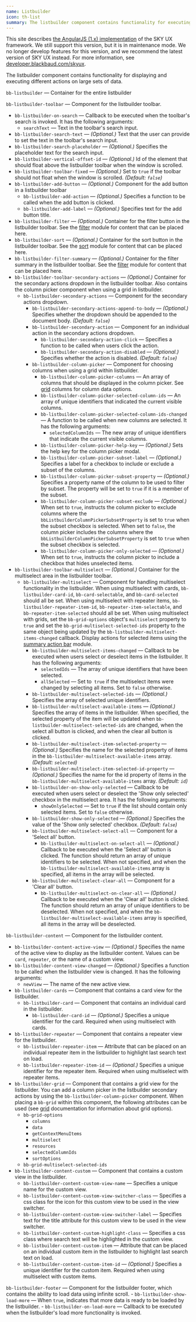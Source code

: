 ```yaml
---
name: Listbuilder
icon: th-list
summary: The listbuilder component contains functionality for executing different actions on large sets of data.
---
```


<bb-alert bb-alert-type="warning">This site describes <a href="https://angularjs.org/">the AngularJS (1.x) implementation</a> of the SKY UX framework. We still support this version, but it is in maintenance mode. We no longer develop features for this version, and we recommend the latest version of SKY UX instead. For more information, see <a href="https://developer.blackbaud.com/skyux">developer.blackbaud.com/skyux</a>.</bb-alert>


The listbuilder component contains functionality for displaying and executing different actions on large sets of data.

`bb-listbuilder` &mdash; Container for the entire listbuilder

`bb-listbuilder-toolbar` &mdash; Component for the listbuilder toolbar.
  - `bb-listbuilder-on-search` &mdash; Callback to be executed when the toolbar's search is invoked. It has the following arguments:
    - `searchText` &mdash; Text in the toolbar's search input.
  - `bb-listbuilder-search-text` &mdash; *(Optional.)* Text that the user can provide to set the text in the toolbar's search input.
  - `bb-listbuilder-search-placeholder` &mdash; *(Optional.)* Specifies the placeholder text for the search input.
  - `bb-listbuilder-vertical-offset-id` &mdash; *(Optional.)* Id of the element that should float above the listbuilder toolbar when the window is scrolled.
  - `bb-listbuilder-toolbar-fixed` &mdash; *(Optional.)* Set to `true` if the toolbar should not float when the window is scrolled. *(Default: `false`)*
  - `bb-listbuilder-add-button` &mdash; *(Optional.)* Component for the add button in a listbuilder toolbar
    - `bb-listbuilder-add-action` &mdash; *(Optional.)* Specifies a function to be called when the add button is clicked.
    - `bb-listbuilder-add-label` &mdash; *(Optional.)* Specifies text for the add button title.
  - `bb-listbuilder-filter` &mdash; *(Optional.)* Container for the filter button in the listbuilder toolbar. See the [filter](../filter) module for content that can be placed here.
  - `bb-listbuilder-sort` &mdash; *(Optional.)* Container for the sort button in the listbuilder toolbar. See the [sort](../sort) module for content that can be placed here.
  - `bb-listbuilder-filter-summary` &mdash; *(Optional.)* Container for the filter summary in the listbuilder toolbar. See the [filter](../filter) module for content that can be placed here.
  - `bb-listbuilder-toolbar-secondary-actions` &mdash; *(Optional.)* Container for the secondary actions dropdown in the listbuilder toolbar. Also contains the column picker component when using a grid in listbuilder.
    - `bb-listbuilder-secondary-actions` &mdash; Component for the secondary actions dropdown.
      - `bb-listbuilder-secondary-actions-append-to-body` &mdash; *(Optional.)* Specifies whether the dropdown should be appended to the document body. *(Default: `false`)*
      - `bb-listbuilder-secondary-action` &mdash; Component for an individual action in the secondary actions dropdown.
        - `bb-listbuilder-secondary-action-click` &mdash; Specifies a function to be called when users click the action.
        - `bb-listbuilder-secondary-action-disabled` &mdash; *(Optional.)* Specifies whether the action is disabled. *(Default: `false`)*
      - `bb-listbuilder-column-picker` &mdash; Component for choosing columns when using a grid within listbuilder.
        - `bb-listbuilder-column-picker-columns` &mdash; An array of columns that should be displayed in the column picker. See [grid](../grids) columns for column data options.
        - `bb-listbuilder-column-picker-selected-column-ids` &mdash; An array of unique identifiers that indicated the current visible columns.
        - `bb-listbuilder-column-picker-selected-column-ids-changed` &mdash; A function to be called when new columns are selected. It has the following arguments: 
          - `selectedColumnIds` &mdash; The new array of unique identifiers that indicate the current visible columns.
        - `bb-listbuilder-column-picker-help-key` &mdash; *(Optional.)* Sets the help key for the column picker modal.
        - `bb-listbuilder-column-picker-subset-label` &mdash; *(Optional.)* Specifies a label for a checkbox to include or exclude a subset of the columns.
        - `bb-listbuilder-column-picker-subset-property` &mdash; *(Optional.)* Specifies a property name of the column to be used to filter by subset. The property will be set to `true` if it is a member of the subset.
        - `bb-listbuilder-column-picker-subset-exclude` &mdash; *(Optional.)* When set to `true`, instructs the column picker to exclude columns where the `bbListbuilderColumnPickerSubsetProperty` is set to `true` when the subset checkbox is selected. When set to `false`, the column picker includes the columns where the `bbListbuilderColumnPickerSubsetProperty` is set to `true` when the subset checkbox is selected.
        - `bb-listbuilder-column-picker-only-selected` &mdash; *(Optional.)* When set to `true`, instructs the column picker to include a checkbox that hides unselected items.
  - `bb-listbuilder-toolbar-multiselect` &mdash; *(Optional.)* Container for the multiselect area in the listbuilder toolbar.
    - `bb-listbuilder-multiselect` &mdash; Component for handling multiselect functionality in the listbuilder. When using multiselect with cards, `bb-listbuilder-card-id`, `bb-card-selectable`, and `bb-card-selected` should all be set. When using multiselect with repeater items, `bb-listbuilder-repeater-item-id`, `bb-repeater-item-selectable`, and `bb-repeater-item-selected` should all be set. When using multiselect with grids, set the `bb-grid-options` object's `multiselect` property to `true` and set the `bb-grid-multiselect-selected-ids` property to the same object being updated by the `bb-listbuilder-multiselect-items-changed` callback. Display actions for selected items using the [summary action bar](../summaryactionbar) module. 
      - `bb-listbuilder-multiselect-items-changed` &mdash; Callback to be executed when users select or deselect items in the listbuilder. It has the following arguments: 
        - `selectedIds` &mdash; The array of unique identifiers that have been selected.
        - `allSelected` &mdash; Set to` true` if the multiselect items were changed by selecting all items. Set to `false` otherwise.
      - `bb-listbuilder-multiselect-selected-ids` &mdash; *(Optional.)* Specifies the array of selected unique identifiers. 
      - `bb-listbuilder-multiselect-available-items` &mdash; *(Optional.)* Specifies the array of items in the listbuilder. When specified, the selected property of the item will be updated when `bb-listbuilder-multiselect-selected-ids` are changed, when the select all button is clicked, and when the clear all button is clicked.
      - `bb-listbuilder-multiselect-item-selected-property` &mdash; *(Optional.)* Specifies the name for the selected property of items in the `bb-listbuilder-multiselect-available-items` array. *(Default: `selected`)*
      - `bb-listbuilder-multiselect-item-selected-id-property` &mdash; *(Optional.)* Specifies the name for the id property of items in the `bb-listbuilder-multiselect-available-items` array. *(Default: `id`)*
      - `bb-listbuilder-on-show-only-selected` &mdash; Callback to be executed when users select or deselect the 'Show only selected' checkbox in the multiselect area. It has the following arguments: 
        - `showOnlySelected` &mdash; Set to `true` if the list should contain only selected items. Set to `false` otherwise.
      - `bb-listbuilder-show-only-selected` &mdash; *(Optional.)* Specifies the value of the 'Show only selected' checkbox. *(Default: `false`)*
      - `bb-listbuilder-multiselect-select-all` &mdash; Component for a 'Select all' button.
        - `bb-listbuilder-multiselect-on-select-all` &mdash; *(Optional.)* Callback to be executed when the 'Select all' button is clicked. The function should return an array of unique identifiers to be selected. When not specified, and when the `bb-listbuilder-multiselect-available-items` array is specified, all items in the array will be selected.
      - `bb-listbuilder-multiselect-clear-all` &mdash; Component for a 'Clear all' button.
        - `bb-listbuilder-multiselect-on-clear-all` &mdash; *(Optional.)* Callback to be executed when the 'Clear all' button is clicked. The function should return an array of unique identifiers to be deselected. When not specified, and when the `bb-listbuilder-multiselect-available-items` array is specified, all items in the array will be deselected.
      
`bb-listbuilder-content` &mdash; Component for the listbuilder content.
  - `bb-listbuilder-content-active-view` &mdash; *(Optional.)* Specifies the name of the active view to display as the listbuilder content. Values can be `card`, `repeater`, or the name of a custom view.
  - `bb-listbuilder-content-view-changed` &mdash; *(Optional.)* Specifies a function to be called when the listbuilder view is changed. It has the following arguments:
    - `newView` &mdash; The name of the new active view.
  - `bb-listbuilder-cards` &mdash; Component that contains a card view for the listbuilder.
    - `bb-listbuilder-card` &mdash; Component that contains an individual card in the listbuilder.
        - `bb-listbuilder-card-id` &mdash; *(Optional.)* Specifies a unique identifier for the card. Required when using multiselect with cards.
  - `bb-listbuilder-repeater` &mdash; Component that contains a repeater view for the listbuilder.
    - `bb-listbuilder-repeater-item` &mdash; Attribute that can be placed on an individual repeater item in the listbuilder to highlight last search text on load.
    - `bb-listbuilder-repeater-item-id` &mdash; *(Optional.)* Specifies a unique identifier for the repeater item. Required when using multiselect with repeater items.
  - `bb-listbuilder-grid` &mdash; Component that contains a grid view for the listbuilder. You can add a column picker in the listbuilder secondary actions by using the `bb-listbuilder-column-picker` component. When placing a `bb-grid` within this component, the following attributes can be used (see [grid](../grids) documentation for information about grid options).
    - `bb-grid-options`
      - `columns`
      - `data`
      - `getContextMenuItems`
      - `multiselect`
      - `resources`
      - `selectedColumnIds`
      - `sortOptions`
    - `bb-grid-multiselect-selected-ids`
  - `bb-listbuilder-content-custom` &mdash; Component that contains a custom view in the listbuilder.
    - `bb-listbuilder-content-custom-view-name` &mdash; Specifies a unique name for the custom view.
    - `bb-listbuilder-content-custom-view-switcher-class` &mdash; Specifies a css class for the icon for this custom view to be used in the view switcher.
    - `bb-listbuilder-content-custom-view-switcher-label` &mdash; Specifies text for the title attribute for this custom view to be used in the view switcher.
    - `bb-listbuilder-content-custom-highlight-class` &mdash; Specifies a css class where search text will be highlighted in the custom view.
    - `bb-listbuilder-content-custom-item` &mdash; Attribute that can be placed on an individual custom item in the listbuilder to highlight last search text on load.
    - `bb-listbuilder-content-custom-item-id` &mdash; *(Optional.)* Specifies a unique identifier for the custom item. Required when using multiselect with custom items.

`bb-listbuilder-footer` &mdash; Component for the listbuilder footer, which contains the ability to load data using infinite scroll.
    - `bb-listbuilder-show-load-more` &mdash; When `true`, indicates that more data is ready to be loaded by the listbuilder.
    - `bb-listbuilder-on-load-more` &mdash; Callback to be executed when the listbuilder's load more functionality is invoked.
